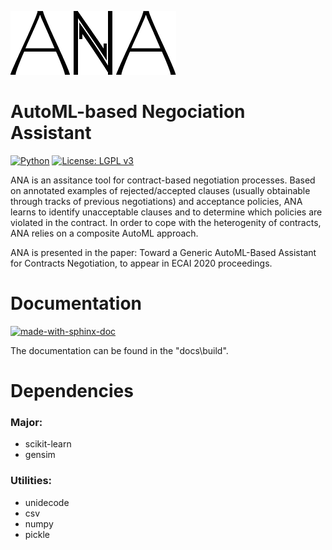 ![ANA](ana_logo.png?raw=true)

# AutoML-based Negociation Assistant 

[![Python](https://img.shields.io/badge/Python-3.7.1-blue.svg)](https://www.python.org/downloads/release/python-370/)
[![License: LGPL v3](https://img.shields.io/badge/License-LGPL%20v3-blue.svg)](https://www.gnu.org/licenses/lgpl-3.0)

ANA is an assitance tool for contract-based negotiation processes. Based on annotated examples of rejected/accepted clauses (usually obtainable through tracks of previous negotiations) and acceptance policies, ANA learns to identify unacceptable clauses and to determine which policies are violated in the contract. In order to cope with the heterogenity of contracts, ANA relies on a composite AutoML approach.

ANA is presented in the paper: Toward a Generic AutoML-Based Assistant for Contracts Negotiation, to appear in ECAI 2020 proceedings.

# Documentation
[![made-with-sphinx-doc](https://img.shields.io/badge/Made%20with-Sphinx-1f425f.svg)](https://www.sphinx-doc.org/)

The documentation can be found in the "docs\build".

# Dependencies
### Major:
* scikit-learn
* gensim

### Utilities:
* unidecode
* csv
* numpy
* pickle
